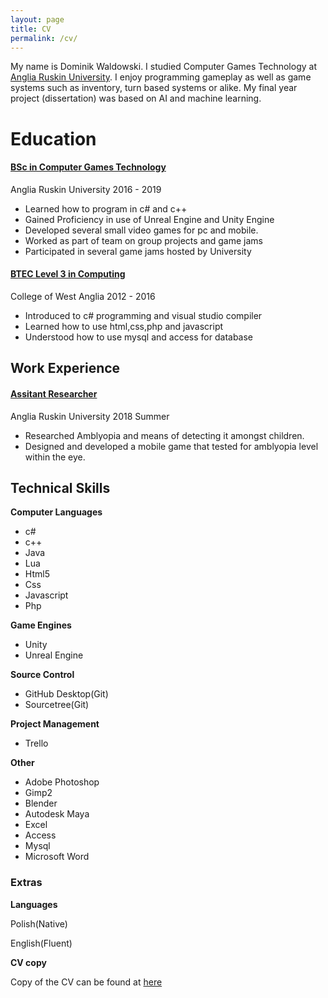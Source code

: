 ```yaml
---
layout: page
title: CV
permalink: /cv/
---
```


<p>My name is Dominik Waldowski. I studied Computer Games Technology at <a href="https://aru.ac.uk/">Anglia Ruskin University</a>.
	I enjoy programming gameplay as well as game systems such as inventory, turn based systems or alike. My final year project (dissertation) was based on AI and machine learning.</p>
	<h1>Education</h1><h4><u>BSc in Computer Games Technology</u></h4>
 <p>Anglia Ruskin University 2016 - 2019</p>
<ul><li>Learned how to program in c# and c++</li>
	<li>Gained Proficiency in use of Unreal Engine and Unity Engine</li>
	<li>Developed several small video games for pc and mobile.</li>
	<li>Worked as part of team on group projects and game jams</li>
	<li>Participated in several game jams hosted by University</li></ul>
<h4 class="post-title"><u>BTEC Level 3 in Computing</u></h4>
    <p>College of West Anglia 2012 - 2016</p>
	<ul>
	<li>Introduced to c# programming and visual studio compiler</li>
	<li>Learned how to use html,css,php and javascript</li>
	<li>Understood how to use mysql and access for database</li>
	</ul>
	<h2 class="post-title">Work Experience</h2>
     <h4 class="post-title"><u>Assitant Researcher</u></h4>
    <p>Anglia Ruskin University 2018 Summer</p>
	<ul>
	<li>Researched Amblyopia and means of detecting it amongst children.</li>
	<li>Designed and developed a mobile game that tested for amblyopia level within the eye.</li>
	</ul>
		  <h2 class="post-title">Technical Skills</h2>
		  <p><b>Computer Languages </b></p>
		  <ul>
		  <li>c#</li>
		  <li>c++</li>
		  <li>Java</li>
		  <li>Lua</li>
		  <li>Html5</li>
		  <li>Css</li>
		  <li>Javascript</li>
		  <li>Php</li>
		  </ul>
		  <p><b>Game Engines</b></p>
		  <ul>
		  <li>Unity</li>
		  <li>Unreal Engine</li>
		  </ul>
		  <p><b>Source Control</b></p>
		  <ul>
		  <li>GitHub Desktop(Git)</li>
		  <li>Sourcetree(Git)</li>
		  </ul>
		  <p><b>Project Management</b></p>
		  <ul>
		  <li>Trello</li>
		  </ul>
		  <p><b>Other</b></p>
		  <ul>
		  <li>Adobe Photoshop</li>
		  <li>Gimp2</li>
		  <li>Blender</li>
		  <li>Autodesk Maya</li>
		  <li>Excel</li>
		  <li>Access</li>
		  <li>Mysql</li>
		  <li>Microsoft Word</li>
		  </ul>
		   <h3 class="post-title">Extras</h3>
		   <p><b>Languages</b></p>
		   <p>Polish(Native)</p>
		   <p>English(Fluent)</p>
		   <p><b>CV copy</b></p>
		   <p> Copy of the CV can be found at <a href="">here</a></p>
